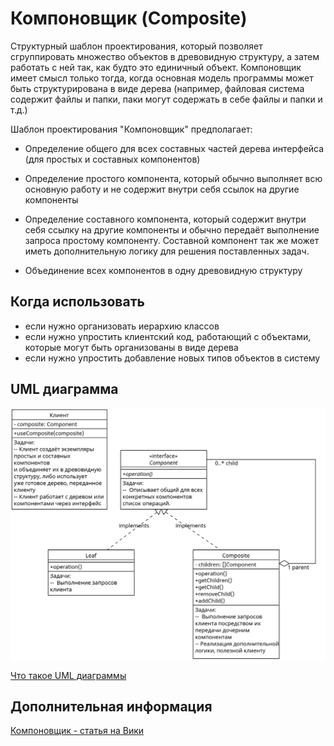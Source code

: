# Компоновщик (Composite)

Структурный шаблон проектирования, который позволяет сгруппировать множество объектов в древовидную структуру, а затем работать с ней так, как будто это единичный объект. Компоновщик имеет смысл только тогда, когда основная модель программы может быть структурирована в виде дерева (например, файловая система содержит файлы и папки, паки могут содержать в себе файлы и папки и т.д.)

Шаблон проектирования "Компоновщик" предполагает:

- Определение общего для всех составных частей дерева интерфейса (для простых и составных компонентов)

- Определение простого компонента, который обычно выполняет всю основную работу и не содержит внутри себя ссылок на другие компоненты

- Определение составного компонента, который содержит внутри себя ссылку на другие компоненты и обычно передаёт выполнение запроса простому компоненту. Составной компонент так же может иметь дополнительную логику для решения поставленных задач.

- Объединение всех компонентов в одну древовидную структуру

## Когда использовать

- если нужно организовать иерархию классов
- если нужно упростить клиентский код, работающий с объектами, которые могут быть организованы в виде дерева
- если нужно упростить добавление новых типов объектов в систему

## UML диаграмма

![UML диаграмма компоновщика](https://github.com/evgenylyozin/patterns/blob/c6f3da8e5fb97cc77b07ede0fecfa09194e1f0b3/docs/oop-patterns/uml-diagrams/composite.png)

[Что такое UML диаграммы](https://github.com/evgenylyozin/patterns/blob/6bd4dee6b7186d8703f4f3d8f852e72d185ae545/docs/diagram.md)

## Дополнительная информация

[Компоновщик - статья на Вики](<https://ru.wikipedia.org/wiki/%D0%9A%D0%BE%D0%BC%D0%BF%D0%BE%D0%BD%D0%BE%D0%B2%D1%89%D0%B8%D0%BA_(%D1%88%D0%B0%D0%B1%D0%BB%D0%BE%D0%BD_%D0%BF%D1%80%D0%BE%D0%B5%D0%BA%D1%82%D0%B8%D1%80%D0%BE%D0%B2%D0%B0%D0%BD%D0%B8%D1%8F)>)
